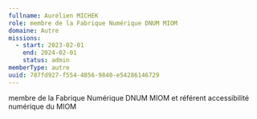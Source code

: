 ```yaml
---
fullname: Aurélien MICHEK
role: membre de la Fabrique Numérique DNUM MIOM
domaine: Autre
missions:
  - start: 2023-02-01
    end: 2024-02-01
    status: admin
memberType: autre
uuid: 787fd927-f554-4856-9840-e54286146729
---
```

membre de la Fabrique Numérique DNUM MIOM et référent accessibilité numérique du MIOM